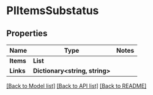 # PIItemsSubstatus

## Properties
Name | Type | Notes
------------ | ------------- | -------------
**Items** | **List<PISubstatus>**
**Links** | **Dictionary<string, string>**

[[Back to Model list]](../../README.md#documentation-for-models) [[Back to API list]](../../README.md#documentation-for-api-endpoints) [[Back to README]](../../README.md)
